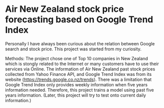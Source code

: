 # Air New Zealand stock price forecasting based on Google Trend Index

Personally I have always been curious about the relation between Google search and stock price. This project was started from my curiosity. 

Methods:
The project chose one of Top 10 companies in New Zealand which is stongly related to the Internet or many customers have to use their services via Online. The information of Air New Zealand past stock prices collected from Yahoo Finance API, and Google Trend Index was from its website (https://trends.google.co.nz/trends). There was a limitation that Google Trend Index only provides weekly information when five years information needed. Therefore, this project trains a model using past five years information. (Later, this project will try to test onto current daily information.)
